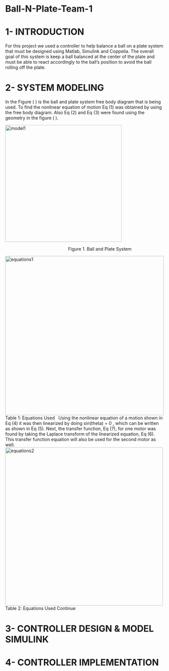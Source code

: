 # Ball-N-Plate-Team-1

# 1- INTRODUCTION

  For this project we used a controller to help balance a ball on a plate system that must be designed using Matlab, Simulink and Coppelia. The overall goal of this system is keep   a ball balanced at the center of the plate and must be able to react accordingly to the ball’s position to avoid the ball rolling off the plate. 

# 2- SYSTEM MODELING

In the Figure ( ) is the ball and plate system free body diagram that is being used. To find the nonlinear equation of motion Eq (1) was obtained by using the free body diagram. Also Eq (2) and Eq (3) were found using the geometry in the figure ( ). 

<img width="370" alt="model1" src="https://user-images.githubusercontent.com/76410573/102726544-76e2b100-42d4-11eb-9b7c-9d6543911034.png">
<p style="margin-left:200px; margin-right:50px;">Figure 1. Ball and Plate System</p>

<img width="504" alt="equations1" src="https://user-images.githubusercontent.com/76410573/102726659-6da61400-42d5-11eb-853e-7d81b7736615.png">
Table 1: Equations Used
&nbsp;
Using the nonlinear equation of a motion shown in Eq (4) it was then linearized by doing sin(theta) = 0 , which can be written as shown in Eq (5). Next, the transfer function, Eq (7), for one motor was found by taking the Laplace transform of the linearized equation, Eq (6). This transfer function equation will also be used for the second motor as well.  

<img width="501" alt="equations2" src="https://user-images.githubusercontent.com/76410573/102726690-b8c02700-42d5-11eb-95fa-18dc798aae28.png">
Table 2: Equations Used Continue


# 3- CONTROLLER DESIGN & MODEL SIMULINK

# 4- CONTROLLER IMPLEMENTATION

